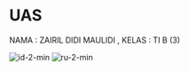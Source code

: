 # UAS
NAMA : ZAIRIL DIDI MAULIDI , KELAS : TI B (3)

![id-2-min](https://user-images.githubusercontent.com/95202068/149157236-7e5f673e-056c-47de-8ef7-8647a90ed109.gif) ![ru-2-min](https://user-images.githubusercontent.com/95202068/149157315-13bde336-e6b3-4b03-aedc-420cd7cb8044.gif)



